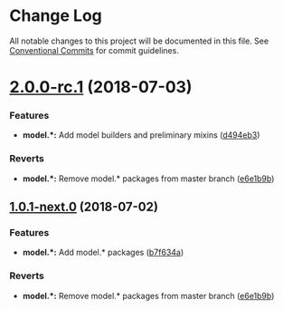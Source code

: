 # Change Log

All notable changes to this project will be documented in this file.
See [Conventional Commits](https://conventionalcommits.org) for commit guidelines.

<a name="2.0.0-rc.1"></a>
# [2.0.0-rc.1](https://github.com/Profiscience/knockout-contrib/compare/@profiscience/knockout-contrib-model-builders-base@1.0.0-alpha.6...@profiscience/knockout-contrib-model-builders-base@2.0.0-rc.1) (2018-07-03)


### Features

* **model.*:** Add model builders and preliminary mixins ([d494eb3](https://github.com/Profiscience/knockout-contrib/commit/d494eb3))


### Reverts

* **model.*:** Remove model.* packages from master branch ([e6e1b9b](https://github.com/Profiscience/knockout-contrib/commit/e6e1b9b))




<a name="1.0.1-next.0"></a>

## [1.0.1-next.0](https://github.com/Profiscience/knockout-contrib/compare/@profiscience/knockout-contrib-model-builders-base@1.0.0-alpha.6...@profiscience/knockout-contrib-model-builders-base@1.0.1-next.0) (2018-07-02)

### Features

- **model.\*:** Add model.\* packages ([b7f634a](https://github.com/Profiscience/knockout-contrib/commit/b7f634a))

### Reverts

- **model.\*:** Remove model.\* packages from master branch ([e6e1b9b](https://github.com/Profiscience/knockout-contrib/commit/e6e1b9b))
